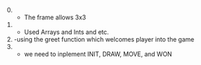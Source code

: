 0. - The frame allows 3x3
1. - Used Arrays and Ints and etc.
2. -using the greet function which welcomes player into the game
3. - we need to inplement INIT, DRAW, MOVE, and WON


